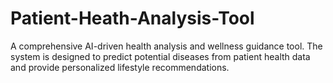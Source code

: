 # Patient-Heath-Analysis-Tool
A comprehensive AI-driven health analysis and wellness guidance tool. The system is designed to predict potential diseases from patient health data and provide personalized lifestyle recommendations. 

